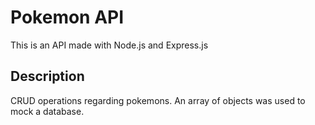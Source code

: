 # Pokemon API

This is an API made with Node.js and Express.js

## Description

CRUD operations regarding pokemons. An array of objects was used to mock a database.
